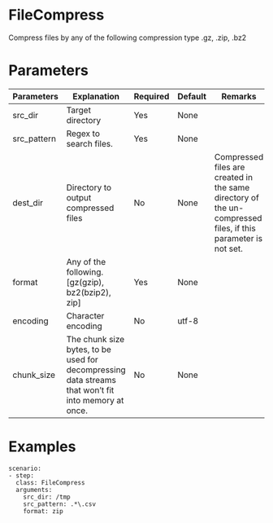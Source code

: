 # FileCompress
Compress files by any of the following compression type
.gz, .zip, .bz2

# Parameters
|Parameters|Explanation|Required|Default|Remarks|
|----------|-----------|--------|-------|-------|
|src_dir|Target directory|Yes|None||
|src_pattern|Regex to search files.|Yes|None||
|dest_dir|Directory to output compressed files|No|None|Compressed files are created in the same directory of the un-compressed files, if this parameter is not set.|
|format|Any of the following. [gz(gzip), bz2(bzip2), zip]|Yes|None||
|encoding|Character encoding|No|utf-8||
|chunk_size|The chunk size bytes, to be used for decompressing data streams that won’t fit into memory at once.|No|None||

# Examples
```
scenario:
- step:
  class: FileCompress
  arguments:
    src_dir: /tmp
    src_pattern: .*\.csv
    format: zip
```
